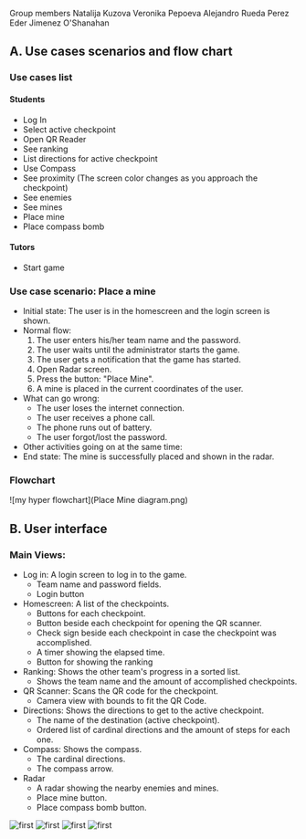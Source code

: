 Group members
Natalija Kuzova
Veronika Pepoeva
Alejandro Rueda Perez
Eder Jimenez O'Shanahan



## A. Use cases scenarios and flow chart
### Use cases list

#### Students

  + Log In
  + Select active checkpoint
  + Open QR Reader
  + See ranking
  + List directions for active checkpoint
  + Use Compass
  + See proximity (The screen color changes as you approach the checkpoint)
  + See enemies
  + See mines
  + Place mine
  + Place compass bomb


#### Tutors
* Start game

### Use case scenario: Place a mine

* Initial state: The user is in the homescreen and the login screen is shown.
* Normal flow:
  1. The user enters his/her team name and the password.
  2. The user waits until the administrator starts the game.
  3. The user gets a notification that the game has started.
  4. Open Radar screen.
  5. Press the button: "Place Mine".
  6. A mine is placed in the current coordinates of the user.
* What can go wrong: 
  + The user loses the internet connection.
  + The user receives a phone call.
  + The phone runs out of battery.
  + The user forgot/lost the password.
* Other activities going on at the same time:
* End state: The mine is successfully placed and shown in the radar.

### Flowchart
![my hyper flowchart](Place Mine diagram.png)

## B. User interface
### Main Views:
  * Log in: A login screen to log in to the game.
    + Team name and password fields.
    + Login button
  * Homescreen: A list of the checkpoints.
    + Buttons for each checkpoint.
    + Button beside each checkpoint for opening the QR scanner.
    + Check sign beside each checkpoint in case the checkpoint was accomplished.
    + A timer showing the elapsed time.
    + Button for showing the ranking
  * Ranking: Shows the other team's progress in a sorted list.
    + Shows the team name and the amount of accomplished checkpoints.
  * QR Scanner: Scans the QR code for the checkpoint.
    + Camera view with bounds to fit the QR Code.
  * Directions: Shows the directions to get to the active checkpoint.
    + The name of the destination (active checkpoint).
    + Ordered list of cardinal directions and the amount of steps for each one.
  * Compass: Shows the compass.
    + The cardinal directions.
    + The compass arrow.
  * Radar
    + A radar showing the nearby enemies and mines.
    + Place mine button.
    + Place compass bomb button.  
  
 ![first](Capture.PNG)
 ![first](Compass.PNG)
 ![first](Menu.PNG)
 ![first](Menu2.PNG)
 


